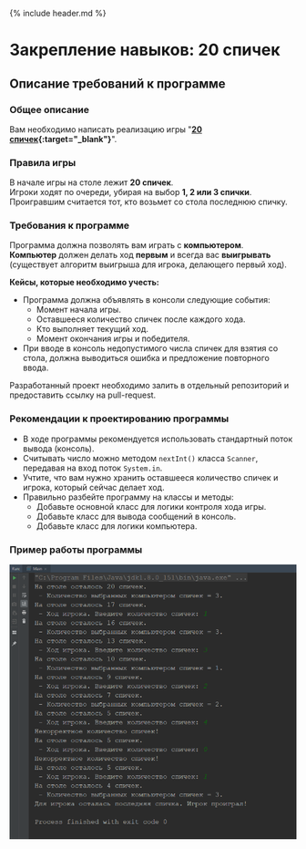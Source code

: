 {% include header.md %}

Закрепление навыков: 20 спичек
=====================

Описание требований к программе
---------------------
### Общее описание
Вам необходимо написать реализацию игры "**[20 спичек](http://www.fortboyard.ru/inter/jeux/batonnets){:target="_blank"}**".

### Правила игры
В начале игры на столе лежит **20 спичек**.  
Игроки ходят по очереди, убирая на выбор **1, 2 или 3 спички**.  
Проигравшим считается тот, кто возьмет со стола последнюю спичку.

### Требования к программе
Программа должна позволять вам играть с **компьютером**.  
**Компьютер** должен делать ход **первым** и всегда вас **выигрывать** (существует алгоритм выигрыша для игрока, делающего первый ход).  

**Кейсы, которые необходимо учесть:**
+ Программа должна объявлять в консоли следующие события: 
  + Момент начала игры.
  + Оставшееся количество спичек после каждого хода.
  + Кто выполняет текущий ход.
  + Момент окончания игры и победителя.
+ При вводе в консоль недопустимого числа спичек для взятия со стола, должна выводиться ошибка и предложение повторного ввода.

Разработанный проект необходимо залить в отдельный репозиторий и предоставить ссылку на pull-request.

### Рекомендации к проектированию программы
+ В ходе программы рекомендуется использовать стандартный поток вывода (консоль).
+ Считывать число можно методом `nextInt()` класса `Scanner`, передавая на вход поток `System.in`.
+ Учтите, что вам нужно хранить оставшееся количество спичек и игрока, который сейчас делает ход.
+ Правильно разбейте программу на классы и методы:
  + Добавьте основной класс для логики контроля хода игры.
  + Добавьте класс для вывода сообщений в консоль.
  + Добавьте класс для логики компьютера.

### Пример работы программы
![20_matches](./img/out-example.png)
